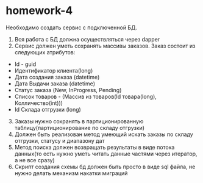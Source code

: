 # homework-4

Необходимо создать сервис с подключенной БД.
1. Вся работа с БД должна осуществляться через dapper
2. Сервис должен уметь сохранять массивы заказов. Заказ состоит из следующих атрибутов:
* Id - guid
* Идентификатор клиента(long)
* Дата создания заказа (datetime)
* Дата Выдачи заказа (datetime)
* Статус заказа (New, InProgress, Pending)
* Список товаров - (Массив из товаров(Id товара(long), Колличество(int)))
* Id Склада отгрузки (long)
3. Заказы нужно сохранять в партиционированную таблицу(партиционирование по складу отгрузки)
4. Должен быть реализован метод умеющий искать заказы по складу отгрузки, статусу и диапазону дат
5. Метод поиска должен возвращать результаты в виде потока данных(то есть нужно уметь читать данные частями через итератор, а не все сразу)
6. Скрипт создания схемы бд должен быть просто в виде sql файла, не нужно делать механизм накатки миграций
